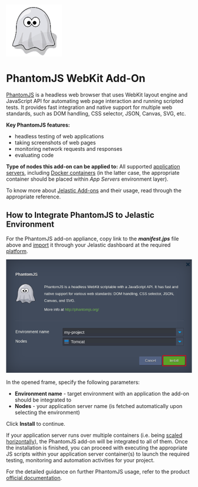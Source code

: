 [![PhantomJS](images/PhantomJS-logo.png)](../../../phantomjs)

# PhantomJS WebKit Add-On  

[PhantomJS](http://phantomjs.org) is a headless web browser that uses WebKit layout engine and JavaScript API for automating web page interaction and running scripted tests. It provides fast integration and native support for multiple web standards, such as DOM handling, CSS selector, JSON, Canvas, SVG, etc.  

**Key PhantomJS features:**
- headless testing of web applications 
- taking screenshots of web pages 
- monitoring network requests and responses 
- evaluating code

**Type of nodes this add-on can be applied to:** All supported [application servers](https://docs.jelastic.com/software-stacks-versions#app-servers), including [Docker containers](https://docs.jelastic.com/dockers-overview#get-docker) (in the latter case, the appropriate container should be placed within *App Servers* environment layer).

To know more about [Jelastic Add-ons](https://github.com/jelastic-jps/jpswiki/wiki/Jelastic-Addons) and their usage, read through the appropriate reference.

## How to Integrate PhantomJS to Jelastic Environment

For the PhantomJS add-on appliance, copy link to the **_manifest.jps_** file above and [import](https://docs.jelastic.com/environment-import) it through your Jelastic dashboard at the required [platform](https://jelastic.cloud/).

[![phantomjs-installation](images/phantomjs-installation.png)](../../../phantomjs)              

In the opened frame, specify the following parameters:
- **Environment name** - target environment with an application the add-on should be integrated to
- **Nodes** - your application server name (is fetched automatically upon selecting the environment)
        
Click **Install** to continue. 

If your application server runs over multiple containers (i.e. being [scaled horizontally](https://docs.jelastic.com/multi-nodes)), the PhantomJS add-on will be integrated to all of them. Once the installation is finished, you can proceed with executing the appropriate JS scripts within your application server container(s) to launch the required testing, monitoring and automation activities for your project.  

For the detailed guidance on further PhantomJS usage, refer to the product [official documentation](http://phantomjs.org/documentation/).
